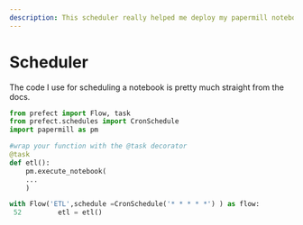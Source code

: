 ```yaml
---
description: This scheduler really helped me deploy my papermill notebook apps.
---
```


# Scheduler

The code I use for scheduling a notebook is pretty much straight from the docs.

```python
from prefect import Flow, task
from prefect.schedules import CronSchedule
import papermill as pm

#wrap your function with the @task decorator
@task
def etl():
    pm.execute_notebook(
    ...
    )

with Flow('ETL',schedule =CronSchedule('* * * * *') ) as flow:
 52         etl = etl()    

```

